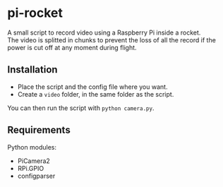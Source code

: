 # pi-rocket

A small script to record video using a Raspberry Pi inside a rocket.  
The video is splitted in chunks to prevent the loss of all the record if the power is cut off at any moment during flight.

## Installation
- Place the script and the config file where you want.
- Create a `video` folder, in the same folder as the script.

You can then run the script with `python camera.py`.

## Requirements
Python modules:
- PiCamera2
- RPi.GPIO
- configparser
